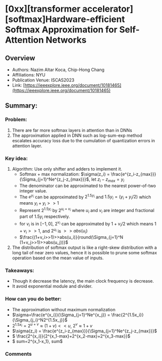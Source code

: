 # [0xx][transformer accelerator][softmax]Hardware-efficient Softmax Approximation for Self-Attention Networks
## Overview
* Authors: Nazim Altar Koca, Chip-Hong Chang
* Affiliations: NYU
* Publication Venue: ISCAS2023
* Link: [https://ieeexplore.ieee.org/document/10181465](https://ieeexplore.ieee.org/document/10181465)
## Summary: 
### Problem:
1. There are far more softmax layers in attention than in DNNs 
2. The approximation applied in DNN such as log-sum-exp method escalates accuracy loss due to the cumulation of quantization errors in attention layer.

### Key idea: 
1. Algorithm: Use only shifter and adders to implement it.
    - Softmax + max normalization: $\sigma(z_i) = \frac{e^{z_i-z_{max}}}{\Sigma_{j=1}^Ne^{z_j-z_{max}}}$, let $z_i-z_{max}=y_i$
    - The denominator can be approximated to the nearest power-of-two integer value.
    - The $e^{y_i}$ can be approximated by $2^{1.5y_i}$ and $1.5y_i=(y_i+y_i/2)$ which means $y_i+y_i>>1$
    - Represent $2^{1.5y_i}$ by $2^{u_i+v_i}$ where $u_i$ and $v_i$ are integer and fractional part of $1.5y_i$ respectively.
    - for $v_i$ is in $[-1,0]$, $2^{v_i}$ can be approximated by $1+v_i/2$ which means $1+v_i>>1$, and $2^{u_i}$ is $>>abs(u_i)$
    - $\frac{(1+v_i>>1)>>abs(u_i)}{round(\Sigma_{j=1}^N (1+v_j>>1)>>abs(u_j))}$
2. The distribution of softmax output is like a right-skew distribution with a long tail of near zero values, hence it is possible to prune some softmax operation based on the mean value of inputs.
### Takeaways: 
- Though it decrease the latency, the main clock frequency is decrease. 
- It avoid exponential module and divider.

### How can you do better:
- The approximation without maximum normalization
- $\sigma=\frac{e^{x_i}}{\Sigma_{j=1}^Ne^{x_j}} = \frac{2^{1.5x_i}}{\Sigma_{j_i}^N2^{1.5x_j}}$
- $2^{1.5x_i}=2^{u+v}\approx (1+v)<<u$, $2^v\approx 1+v$
- $\sigma(z_i) = \frac{e^{z_i-z_{max}}}{\Sigma_{j=1}^Ne^{z_j-z_{max}}}$
- $ \frac{2^{x_i}}{2^{x_1-max}+2^{x_2-max}+2^{x_3-max}}$
- $ sum=2^{x_1-x_1}, sum$ 

### Comments
